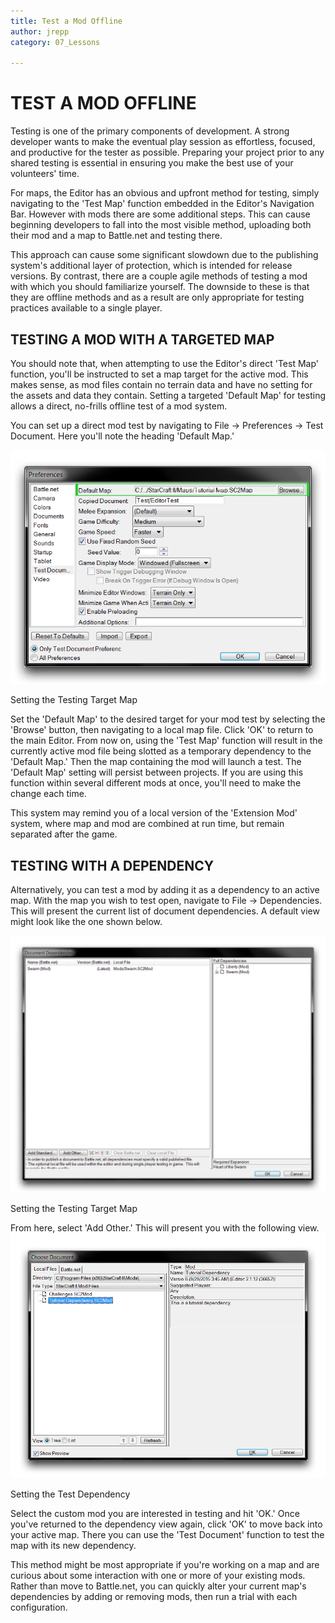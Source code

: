 ```yaml
---
title: Test a Mod Offline
author: jrepp
category: 07_Lessons

---
```

TEST A MOD OFFLINE
==================

Testing is one of the primary components of development. A strong developer wants to make the eventual play session as effortless, focused, and productive for the tester as possible. Preparing your project prior to any shared testing is essential in ensuring you make the best use of your volunteers' time.

For maps, the Editor has an obvious and upfront method for testing, simply navigating to the 'Test Map' function embedded in the Editor's Navigation Bar. However with mods there are some additional steps. This can cause beginning developers to fall into the most visible method, uploading both their mod and a map to Battle.net and testing there.

This approach can cause some significant slowdown due to the publishing system's additional layer of protection, which is intended for release versions. By contrast, there are a couple agile methods of testing a mod with which you should familiarize yourself. The downside to these is that they are offline methods and as a result are only appropriate for testing practices available to a single player.

TESTING A MOD WITH A TARGETED MAP
---------------------------------

You should note that, when attempting to use the Editor's direct 'Test Map' function, you'll be instructed to set a map target for the active mod. This makes sense, as mod files contain no terrain data and have no setting for the assets and data they contain. Setting a targeted 'Default Map' for testing allows a direct, no-frills offline test of a mod system.

You can set up a direct mod test by navigating to File -\> Preferences -\> Test Document. Here you'll note the heading 'Default Map.'

![Image](./resources/082_Test_a_Mod_Offline1.png)

Setting the Testing Target Map

Set the 'Default Map' to the desired target for your mod test by selecting the 'Browse' button, then navigating to a local map file. Click 'OK' to return to the main Editor. From now on, using the 'Test Map' function will result in the currently active mod file being slotted as a temporary dependency to the 'Default Map.' Then the map containing the mod will launch a test. The 'Default Map' setting will persist between projects. If you are using this function within several different mods at once, you'll need to make the change each time.

This system may remind you of a local version of the 'Extension Mod' system, where map and mod are combined at run time, but remain separated after the game.

TESTING WITH A DEPENDENCY
-------------------------

Alternatively, you can test a mod by adding it as a dependency to an active map. With the map you wish to test open, navigate to File -\> Dependencies. This will present the current list of document dependencies. A default view might look like the one shown below.

![Image](./resources/082_Test_a_Mod_Offline2.png)

Setting the Testing Target Map

From here, select 'Add Other.' This will present you with the following view.![Image](./resources/082_Test_a_Mod_Offline3.png)

Setting the Test Dependency

Select the custom mod you are interested in testing and hit 'OK.' Once you've returned to the dependency view again, click 'OK' to move back into your active map. There you can use the 'Test Document' function to test the map with its new dependency.

This method might be most appropriate if you're working on a map and are curious about some interaction with one or more of your existing mods. Rather than move to Battle.net, you can quickly alter your current map's dependencies by adding or removing mods, then run a trial with each configuration.
